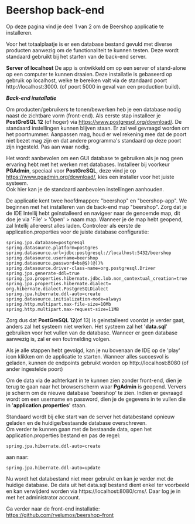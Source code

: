 # Beershop back-end 

Op deze pagina vind je deel 1 van 2 om de Beershop applicatie te installeren. 

Voor het totaalplaatje is er een database bestand gevuld met diverse producten aanwezig om de functionaliteit te kunnen testen. 
Deze wordt standaard gebruikt bij het starten van de back-end server.

**Server of localhost** 
De app is ontwikkeld om op een server of stand-alone op een computer te kunnen draaien. 
Deze installatie is gebaseerd op gebruik op localhost, welke te bereiken valt via de standaard poort http://localhost:3000. 
(of poort 5000 in geval van een production build).

_**Back-end installatie**_

Om producten/gebruikers te tonen/bewerken heb je een database nodig naast de zichtbare vorm (front-end).
Als eerste stap installeer je **PostGreSQL 12** (of hoger) via https://www.postgresql.org/download/. 
De standaard instellingen kunnen blijven staan. Er zal wel gevraagd worden om het poortnummer. 
Aanpassen mag, houd er wel rekening mee dat de poort niet bezet mag zijn en dat andere programma's standaard op deze poort zijn ingesteld. 
Pas aan waar nodig.

Het wordt aanbevolen om een GUI database te gebruiken als je nog geen ervaring hebt met het werken met databases. Installeer bij voorkeur **PGAdmin**, 
speciaal voor **PostGreSQL**, deze vind je op https://www.pgadmin.org/download/, kies een installer voor het juiste systeem.  
Ook hier kan je de standaard aanbevolen instellingen aanhouden.

De applicatie kent twee hoofdmappen: "beershop" en "beershop-app". We beginnen met het installeren van de back-end map "beershop". Zorg dat je de IDE  Intellij hebt geïnstalleerd en navigeer naar de genoemde map,  dit doe je via  'File' > 'Open' > naam map. Wanneer je de map hebt geopend, zal  Intellij allereerst alles laden. Controleer als eerste de application.properties voor de juiste database configuratie:

    spring.jpa.database=postgresql
    spring.datasource.platform=postgres
    spring.datasource.url=jdbc:postgresql://localhost:5432/beershop
    spring.datasource.username=beershop
    spring.datasource.password=bs@$)(@))%
    spring.datasource.driver-class-name=org.postgresql.Driver
    spring.jpa.generate-ddl=true
    spring.jpa.properties.hibernate.jdbc.lob.non_contextual_creation=true
    spring.jpa.properties.hibernate.dialect= org.hibernate.dialect.PostgreSQLDialect
    spring.jpa.hibernate.ddl-auto=create
    spring.datasource.initialization-mode=always
    spring.http.multipart.max-file-size=10Mb
    spring.http.multipart.max-request-size=11MB

Zorg dus dat **PostGreSQL 12**(of 13) is geinstalleerd voordat je verder gaat, anders zal het systeem niet werken. Het systeem zal het '**data.sql**' gebruiken 
voor het vullen van de database. Wanneer er geen database aanwezig is, zal er een foutmelding volgen.

Als je alle stappen hebt gevolgd, kan je nu bovenaan de IDE op de 'play' icon klikken om de applicatie te starten. 
Wanneer alles succesvol is geladen,  kunnen de endpoints gebruikt worden op http://localhost:8080 (of ander ingestelde poort)

Om de data via de achterkant in te kunnen zien zonder front-end, dien je terug te gaan naar het browserscherm waar **PgAdmin** is geopend. 
Ververs je scherm om de nieuwe database 'beershop' te zien. Indien er gevraagd wordt om een username en password, 
dien je de gegevens in te vullen die in '**application.properties**' staan.

Standaard wordt bij elke start van de server het databestand opnieuw geladen en de huidige/bestaande database overschreven.  
Om verder te kunnen gaan met de bestaande data, open het application.properties bestand en pas de regel:

    spring.jpa.hibernate.ddl-auto=create

aan naar:

    spring.jpa.hibernate.ddl-auto=update

Nu wordt het databestand niet meer gebruikt en kan je verder met de huidige database. 
De data uit het data.sql bestand dient enkel ter voorbeeld en kan verwijderd worden via https://localhost:8080/cms/. 
Daar log je in met het administrator account.

Ga verder naar de front-end installatie: https://github.com/rvelumos/beershop-front
